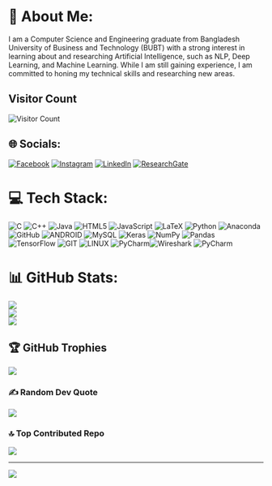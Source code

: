 # 💫 About Me: 
I am a Computer Science and Engineering graduate from Bangladesh University of Business and Technology (BUBT) with a strong interest in learning about and researching Artificial Intelligence, such as NLP, Deep Learning, and Machine Learning. While I am still gaining experience, I am committed to honing my technical skills and researching new areas.

## Visitor Count
![Visitor Count](https://profile-counter.glitch.me/TamimaNisat/count.svg) 

## 🌐 Socials:  
[![Facebook](https://img.shields.io/badge/Facebook-%231877F2.svg?logo=Facebook&logoColor=white)](https://www.facebook.com/tamima.nisat) [![Instagram](https://img.shields.io/badge/Instagram-%23E4405F.svg?logo=Instagram&logoColor=white)](https://www.instagram.com/tamimanisat/) [![LinkedIn](https://img.shields.io/badge/LinkedIn-%230077B5.svg?logo=linkedin&logoColor=white)](https://www.linkedin.com/in/tamima-nisat-9ab85720b/) [![ResearchGate](https://img.shields.io/badge/ResearchGate-%2300CCBB.svg?logo=ResearchGate&logoColor=white)](https://www.researchgate.net/profile/Tamima-Nisat)

# 💻 Tech Stack:
![C](https://img.shields.io/badge/c-%2300599C.svg?style=for-the-badge&logo=c&logoColor=white) ![C++](https://img.shields.io/badge/c++-%2300599C.svg?style=for-the-badge&logo=c%2B%2B&logoColor=white) ![Java](https://img.shields.io/badge/java-%23ED8B00.svg?style=for-the-badge&logo=java&logoColor=white) ![HTML5](https://img.shields.io/badge/html5-%23E34F26.svg?style=for-the-badge&logo=html5&logoColor=white) ![JavaScript](https://img.shields.io/badge/javascript-%23323330.svg?style=for-the-badge&logo=javascript&logoColor=%23F7DF1E) ![LaTeX](https://img.shields.io/badge/latex-%23008080.svg?style=for-the-badge&logo=latex&logoColor=white) ![Python](https://img.shields.io/badge/python-3670A0?style=for-the-badge&logo=python&logoColor=ffdd54) ![Anaconda](https://img.shields.io/badge/Anaconda-%2344A833.svg?style=for-the-badge&logo=anaconda&logoColor=white) ![GitHub](https://img.shields.io/badge/GitHub-%23121011.svg?style=for-the-badge&logo=github&logoColor=white) ![ANDROID](https://img.shields.io/badge/android-%2320232a.svg?style=for-the-badge&logo=android&logoColor=%a4c639) ![MySQL](https://img.shields.io/badge/mysql-%2300f.svg?style=for-the-badge&logo=mysql&logoColor=white) ![Keras](https://img.shields.io/badge/Keras-%23D00000.svg?style=for-the-badge&logo=Keras&logoColor=white) ![NumPy](https://img.shields.io/badge/numpy-%23013243.svg?style=for-the-badge&logo=numpy&logoColor=white) ![Pandas](https://img.shields.io/badge/pandas-%23150458.svg?style=for-the-badge&logo=pandas&logoColor=white) ![TensorFlow](https://img.shields.io/badge/TensorFlow-%23FF6F00.svg?style=for-the-badge&logo=TensorFlow&logoColor=white) ![GIT](https://img.shields.io/badge/Git-fc6d26?style=for-the-badge&logo=git&logoColor=white) ![LINUX](https://img.shields.io/badge/Linux-FCC624?style=for-the-badge&logo=linux&logoColor=black) ![PyCharm](https://img.shields.io/badge/pycharm-143?style=for-the-badge&logo=pycharm&logoColor=black&color=green&labelColor=white)![Wireshark](https://img.shields.io/badge/wireshark-%23168aad.svg?style=for-the-badge&logo=wireshark&logoColor=white) ![PyCharm](https://img.shields.io/badge/pycharm-143?style=for-the-badge&logo=pycharm&logoColor=black&color=green&labelColor=white)


# 📊 GitHub Stats:
![](https://github-readme-stats.vercel.app/api?username=TamimaNisat&theme=dark&hide_border=false&include_all_commits=true&count_private=true)<br/>
![](https://github-readme-streak-stats.herokuapp.com/?user=TamimaNisat&layout=compact&theme=radical)<br/>
![](https://github-readme-stats.vercel.app/api/top-langs/?username=TamimaNisat&layout=compact&theme=radical)

## 🏆 GitHub Trophies
![](https://github-profile-trophy.vercel.app/?username=TamimaNisat&theme=dracula&no-frame=true&no-bg=true&margin-w=4)

### ✍️ Random Dev Quote
![](https://quotes-github-readme.vercel.app/api?type=horizontal&theme=radical)

### 🔝 Top Contributed Repo
![](https://github-contributor-stats.vercel.app/api?username=TamimaNisat&limit=5&theme=dark&combine_all_yearly_contributions=true)

---
[![](https://visitcount.itsvg.in/api?id=TamimaNisat&icon=0&color=4)](https://visitcount.itsvg.in)

